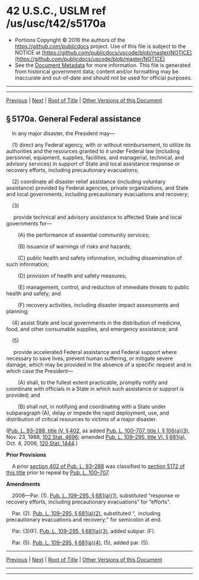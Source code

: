 ---
---

# 42 U.S.C., USLM ref /us/usc/t42/s5170a

* Portions Copyright © 2016 the authors of the https://github.com/publicdocs project.
  Use of this file is subject to the NOTICE at [https://github.com/publicdocs/uscode/blob/master/NOTICE](https://github.com/publicdocs/uscode/blob/master/NOTICE)
* See the [Document Metadata](././../../../../..//README.md) for more information.
  This file is generated from historical government data; content and/or formatting may be inaccurate and out-of-date and should not be used for official purposes.

----------
----------

[Previous](./../../../../..//us/usc/t42/ch68/schIV/m__us_usc_t42_s5170.md) | [Next](./../../../../..//us/usc/t42/ch68/schIV/m__us_usc_t42_s5170b.md) | [Root of Title](./../../../../../) | [Other Versions of this Document](https://publicdocs.github.io/go/links?ns=uslm&ref=%2Fus%2Fusc%2Ft42%2Fs5170a)

## § 5170a. General Federal assistance

    In any major disaster, the President may—

    (1) direct any Federal agency, with or without reimbursement, to utilize its authorities and the resources granted to it under Federal law (including personnel, equipment, supplies, facilities, and managerial, technical, and advisory services) in support of State and local assistance response or recovery efforts, including precautionary evacuations;

    (2) coordinate all disaster relief assistance (including voluntary assistance) provided by Federal agencies, private organizations, and State and local governments, including precautionary evacuations and recovery;

    (3)

     provide technical and advisory assistance to affected State and local governments for—

        (A) the performance of essential community services;

        (B) issuance of warnings of risks and hazards;

        (C) public health and safety information, including dissemination of such information;

        (D) provision of health and safety measures;

        (E) management, control, and reduction of immediate threats to public health and safety; and

        (F) recovery activities, including disaster impact assessments and planning;

    (4) assist State and local governments in the distribution of medicine, food, and other consumable supplies, and emergency assistance; and

    (5)

     provide accelerated Federal assistance and Federal support where necessary to save lives, prevent human suffering, or mitigate severe damage, which may be provided in the absence of a specific request and in which case the President—

        (A) shall, to the fullest extent practicable, promptly notify and coordinate with officials in a State in which such assistance or support is provided; and

        (B) shall not, in notifying and coordinating with a State under subparagraph (A), delay or impede the rapid deployment, use, and distribution of critical resources to victims of a major disaster.

([Pub. L. 93–288, title IV, § 402][/us/pl/93/288/s402], as added [Pub. L. 100–707, title I, § 106(a)(3)][/us/pl/100/707/s106/a/3], Nov. 23, 1988, [102 Stat. 4696][/us/stat/102/4696]; amended [Pub. L. 109–295, title VI, § 681(a)][/us/pl/109/295/s681/a], Oct. 4, 2006, [120 Stat. 1444][/us/stat/120/1444].)

 __Prior Provisions__ 

    A prior [section 402 of Pub. L. 93–288][/us/pl/93/288/s402] was classified to [section 5172 of this title][/us/usc/t42/s5172] prior to repeal by [Pub. L. 100–707][/us/pl/100/707].

 __Amendments__ 

    2006—Par. (1). [Pub. L. 109–295, § 681(a)(1)][/us/pl/109/295/s681/a/1], substituted “response or recovery efforts, including precautionary evacuations” for “efforts”.

    Par. (2). [Pub. L. 109–295, § 681(a)(2)][/us/pl/109/295/s681/a/2], substituted “, including precautionary evacuations and recovery;” for semicolon at end.

    Par. (3)(F). [Pub. L. 109–295, § 681(a)(3)][/us/pl/109/295/s681/a/3], added subpar. (F).

    Par. (5). [Pub. L. 109–295, § 681(a)(4)][/us/pl/109/295/s681/a/4], (5), added par. (5).

----------

[Previous](./../../../../..//us/usc/t42/ch68/schIV/m__us_usc_t42_s5170.md) | [Next](./../../../../..//us/usc/t42/ch68/schIV/m__us_usc_t42_s5170b.md) | [Root of Title](./../../../../../) | [Other Versions of this Document](https://publicdocs.github.io/go/links?ns=uslm&ref=%2Fus%2Fusc%2Ft42%2Fs5170a)

----------
----------

[/us/pl/93/288/s402]: https://publicdocs.github.io/go/links?ns=uslm&ref=%2Fus%2Fpl%2F93%2F288%2Fs402
[/us/pl/100/707/s106/a/3]: https://publicdocs.github.io/go/links?ns=uslm&ref=%2Fus%2Fpl%2F100%2F707%2Fs106%2Fa%2F3
[/us/stat/102/4696]: https://publicdocs.github.io/go/links?ns=uslm&ref=%2Fus%2Fstat%2F102%2F4696
[/us/pl/109/295/s681/a]: https://publicdocs.github.io/go/links?ns=uslm&ref=%2Fus%2Fpl%2F109%2F295%2Fs681%2Fa
[/us/stat/120/1444]: https://publicdocs.github.io/go/links?ns=uslm&ref=%2Fus%2Fstat%2F120%2F1444
[/us/pl/93/288/s402]: https://publicdocs.github.io/go/links?ns=uslm&ref=%2Fus%2Fpl%2F93%2F288%2Fs402
[/us/usc/t42/s5172]: https://publicdocs.github.io/go/links?ns=uslm&ref=%2Fus%2Fusc%2Ft42%2Fs5172
[/us/pl/100/707]: https://publicdocs.github.io/go/links?ns=uslm&ref=%2Fus%2Fpl%2F100%2F707
[/us/pl/109/295/s681/a/1]: https://publicdocs.github.io/go/links?ns=uslm&ref=%2Fus%2Fpl%2F109%2F295%2Fs681%2Fa%2F1
[/us/pl/109/295/s681/a/2]: https://publicdocs.github.io/go/links?ns=uslm&ref=%2Fus%2Fpl%2F109%2F295%2Fs681%2Fa%2F2
[/us/pl/109/295/s681/a/3]: https://publicdocs.github.io/go/links?ns=uslm&ref=%2Fus%2Fpl%2F109%2F295%2Fs681%2Fa%2F3
[/us/pl/109/295/s681/a/4]: https://publicdocs.github.io/go/links?ns=uslm&ref=%2Fus%2Fpl%2F109%2F295%2Fs681%2Fa%2F4


